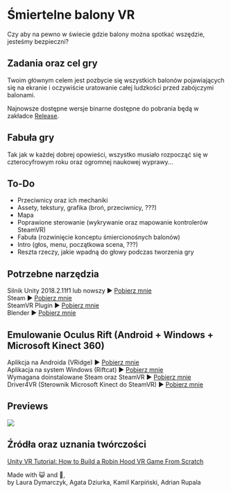 # Śmiertelne balony VR
Czy aby na pewno w świecie gdzie balony można spotkać wszędzie, jesteśmy bezpieczni?

## Zadania oraz cel gry
Twoim głównym celem jest pozbycie się wszystkich balonów pojawiających się na ekranie i oczywiście uratowanie całej ludzkości przed zabójczymi balonami.

Najnowsze dostępne wersje binarne dostępne do pobrania będą w zakładce [Release](https://github.com/Adrixop95/deathly_balloons_vr/releases).

## Fabuła gry
Tak jak w każdej dobrej opowieści, wszystko musiało rozpocząć się w czterocyfrowym roku oraz ogromnej naukowej wyprawy...

## To-Do
- Przeciwnicy oraz ich mechaniki
- Assety, tekstury, grafika (broń, przeciwnicy, ???)
- Mapa
- Poprawione sterowanie (wykrywanie oraz mapowanie kontrolerów SteamVR)
- Fabuła (rozwinięcie konceptu śmiercionośnych balonów)
- Intro (głos, menu, początkowa scena, ???)
- Reszta rzeczy, jakie wpadną do głowy podczas tworzenia gry

## Potrzebne narzędzia
Silnik Unity 2018.2.11f1 lub nowszy ► [Pobierz mnie](https://unity3d.com/get-unity/download)  
Steam ► [Pobierz mnie](https://store.steampowered.com/)  
SteamVR Plugin ► [Pobierz mnie](https://assetstore.unity.com/packages/tools/integration/steamvr-plugin-32647)  
Blender ► [Pobierz mnie](https://www.blender.org/download/)  

## Emulowanie Oculus Rift (Android + Windows + Microsoft Kinect 360)
Aplikcja na Androida (VRidge) ► [Pobierz mnie](https://play.google.com/store/apps/details?id=com.riftcat.vridge2&hl=pl)  
Aplikacja na system Windows (Riftcat) ► [Pobierz mnie](https://riftcat.com/vridge)  
Wymagana doinstalowane Steam oraz SteamVR ► [Pobierz mnie](https://steamcommunity.com/steamvr)  
Driver4VR (Sterownik Microsoft Kinect do SteamVR) ► [Pobierz mnie](http://www.driver4vr.com/download/)  

## Previews
<img src="/graphics/gifs/prev1.gif?raw=true">


## Źródła oraz uznania twórczości
[Unity VR Tutorial: How to Build a Robin Hood VR Game From Scratch](https://www.youtube.com/watch?v=Dh7Wwqs-s2c)


Made with 😺 and 💝,  
by Laura Dymarczyk, Agata Dziurka, Kamil Karpiński, Adrian Rupala
